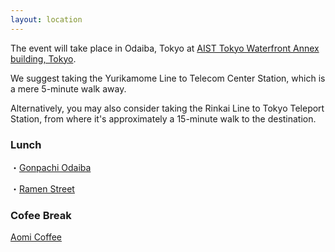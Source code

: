 ```yaml
---
layout: location
---
```


<!-- How to get to the conference -->

The event will take place in Odaiba, Tokyo at [AIST Tokyo Waterfront Annex building, Tokyo](https://goo.gl/maps/3eZAFPuV4gk2t13n9).

We suggest taking the Yurikamome Line to Telecom Center Station, which is a mere 5-minute walk away.

Alternatively, you may also consider taking the Rinkai Line to Tokyo Teleport Station, from where it's approximately a 15-minute walk to the destination.

### Lunch
・[Gonpachi Odaiba](https://goo.gl/maps/d8EUMR3RXtkQY51S8)

・[Ramen Street](https://www.aquacity.jp/trk_mai/)

### Cofee Break
[Aomi Coffee](https://goo.gl/maps/LfoTqpgtPKMoKv7E7)
